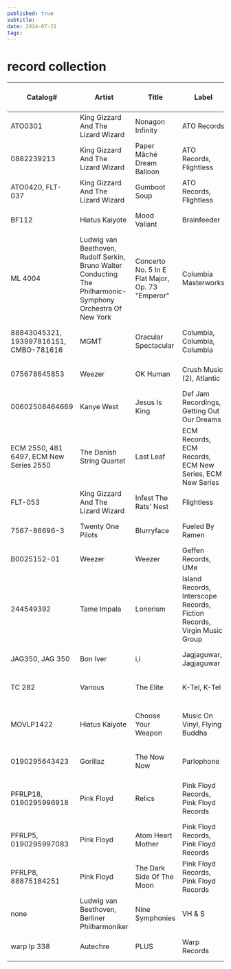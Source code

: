 ```yaml
---
published: true
subtitle:
date: 2024-07-21
tags: 
---
```


# record collection
|Catalog#                               |Artist                                                                                                      |Title                                           |Label                                                                  |Format                                    |Rating|Released|release_id|CollectionFolder|Date Added         |Collection Media Condition|Collection Sleeve Condition|Collection Notes|
|---------------------------------------|------------------------------------------------------------------------------------------------------------|------------------------------------------------|-----------------------------------------------------------------------|------------------------------------------|------|--------|----------|----------------|-------------------|--------------------------|---------------------------|----------------|
|ATO0301                                |King Gizzard And The Lizard Wizard                                                                          |Nonagon Infinity                                |ATO Records                                                            |LP, Album, RP, Neo                        |4     |2020    |15769627  |Uncategorized   |2021-05-29 12:14:45|Near Mint (NM or M-)      |Near Mint (NM or M-)       |                |
|0882239213                             |King Gizzard And The Lizard Wizard                                                                          |Paper Mâché Dream Balloon                       |ATO Records, Flightless                                                |LP, Album, Ora                            |3     |2015    |7699597   |Uncategorized   |2021-01-08 16:56:29|Near Mint (NM or M-)      |Near Mint (NM or M-)       |                |
|ATO0420, FLT-037                       |King Gizzard And The Lizard Wizard                                                                          |Gumboot Soup                                    |ATO Records, Flightless                                                |LP, Album, Ora                            |3     |2018    |11954850  |Uncategorized   |2021-01-08 16:57:19|Near Mint (NM or M-)      |Near Mint (NM or M-)       |                |
|BF112                                  |Hiatus Kaiyote                                                                                              |Mood Valiant                                    |Brainfeeder                                                            |LP, Album                                 |      |2021    |19242826  |Uncategorized   |2022-01-12 04:59:42|Near Mint (NM or M-)      |Near Mint (NM or M-)       |                |
|ML 4004                                |Ludwig van Beethoven, Rudolf Serkin, Bruno Walter Conducting The Philharmonic-Symphony Orchestra Of New York|Concerto No. 5 In E Flat Major, Op. 73 "Emperor"|Columbia Masterworks                                                   |LP, Mono, RP                              |      |0       |4927293   |Uncategorized   |2021-05-29 12:21:14|Poor (P)                  |Poor (P)                   |                |
|88843045321, 1939978161S1, CMBO-781616 |MGMT                                                                                                        |Oracular Spectacular                            |Columbia, Columbia, Columbia                                           |LP, Album, RSD, RE, Hot                   |      |2022    |24626966  |Uncategorized   |2024-01-03 16:58:41|Mint (M)                  |Mint (M)                   |                |
|075678645853                           |Weezer                                                                                                      |OK Human                                        |Crush Music (2), Atlantic                                              |LP, Album, Ltd, Cle                       |3     |2021    |17272615  |Uncategorized   |2021-08-03 19:55:31|Very Good Plus (VG+)      |Mint (M)                   |                |
|00602508464669                         |Kanye West                                                                                                  |Jesus Is King                                   |Def Jam Recordings, Getting Out Our Dreams                             |LP, Album, Blu                            |2     |2020    |15163360  |Uncategorized   |2021-01-21 16:54:58|Very Good Plus (VG+)      |Mint (M)                   |                |
|ECM 2550, 481 6497, ECM New Series 2550|The Danish String Quartet                                                                                   |Last Leaf                                       |ECM Records, ECM Records, ECM New Series, ECM New Series               |LP, Album                                 |4     |2018    |12172066  |Uncategorized   |2021-05-29 12:11:53|Very Good Plus (VG+)      |Mint (M)                   |                |
|FLT-053                                |King Gizzard And The Lizard Wizard                                                                          |Infest The Rats' Nest                           |Flightless                                                             |LP, Album, Bla                            |      |2019    |13992352  |Uncategorized   |2021-05-29 12:20:29|Mint (M)                  |Mint (M)                   |                |
|7567-86696-3                           |Twenty One Pilots                                                                                           |Blurryface                                      |Fueled By Ramen                                                        |2xLP, Album                               |3     |2015    |8007072   |Uncategorized   |2021-04-22 10:23:47|Mint (M)                  |Mint (M)                   |                |
|B0025152-01                            |Weezer                                                                                                      |Weezer                                          |Geffen Records, UMe                                                    |LP, Album, RE, RM                         |3     |2016    |9253620   |Uncategorized   |2020-12-26 14:45:25|Near Mint (NM or M-)      |Mint (M)                   |                |
|244549392                              |Tame Impala                                                                                                 |Lonerism                                        |Island Records, Interscope Records, Fiction Records, Virgin Music Group|2xLP, Album, RE + LP + Box, S/Edition, 10 |      |2023    |27194601  |Uncategorized   |2024-01-03 16:59:43|Mint (M)                  |Mint (M)                   |                |
|JAG350, JAG 350                        |Bon Iver                                                                                                    |i,i                                             |Jagjaguwar, Jagjaguwar                                                 |LP, Album                                 |4     |2019    |14041411  |Uncategorized   |2021-04-22 10:26:31|Good Plus (G+)            |Mint (M)                   |                |
|TC 282                                 |Various                                                                                                     |The Elite                                       |K-Tel, K-Tel                                                           |LP, Comp                                  |      |1981    |10680737  |Uncategorized   |2024-01-03 16:57:26|Poor (P)                  |Fair (F)                   |                |
|MOVLP1422                              |Hiatus Kaiyote                                                                                              |Choose Your Weapon                              |Music On Vinyl, Flying Buddha                                          |2xLP, Album, Ltd, Num, RE, Pin            |      |2020    |15361611  |Uncategorized   |2021-12-24 14:58:16|Mint (M)                  |Mint (M)                   |                |
|0190295643423                          |Gorillaz                                                                                                    |The Now Now                                     |Parlophone                                                             |LP, Album                                 |      |2018    |12186161  |Uncategorized   |2023-01-29 17:29:41|Mint (M)                  |Mint (M)                   |                |
|PFRLP18, 0190295996918                 |Pink Floyd                                                                                                  |Relics                                          |Pink Floyd Records, Pink Floyd Records                                 |LP, Comp, Mono, RE, RM, 180               |3     |2018    |12008228  |Uncategorized   |2020-12-26 14:43:16|Very Good Plus (VG+)      |Mint (M)                   |                |
|PFRLP5, 0190295997083                  |Pink Floyd                                                                                                  |Atom Heart Mother                               |Pink Floyd Records, Pink Floyd Records                                 |LP, Album, RE, RM, Gat                    |3     |2016    |9063835   |Uncategorized   |2020-12-26 14:44:33|Mint (M)                  |Mint (M)                   |                |
|PFRLP8, 88875184251                    |Pink Floyd                                                                                                  |The Dark Side Of The Moon                       |Pink Floyd Records, Pink Floyd Records                                 |LP, Album, RE, RM, 180                    |3     |2016    |9296607   |Uncategorized   |2021-01-01 10:18:36|Mint (M)                  |Mint (M)                   |                |
|none                                   |Ludwig van Beethoven, Berliner Philharmoniker                                                               |Nine Symphonies                                 |VH & S                                                                 |Box, S/Edition + 8xLP, Comp               |      |0       |6711196   |Uncategorized   |2021-05-29 12:23:30|Poor (P)                  |Good Plus (G+)             |                |
|warp lp 338                            |Autechre                                                                                                    |PLUS                                            |Warp Records                                                           |2xLP, Album                               |      |2020    |16240829  |Uncategorized   |2023-01-29 17:40:19|Near Mint (NM or M-)      |Near Mint (NM or M-)       |                |
